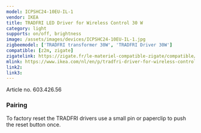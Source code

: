 ```yaml
---
model: ICPSHC24-10EU-IL-1
vendor: IKEA
title: TRADFRI LED Driver for Wireless Control 30 W
category: light
supports: on/off, brightness
image: /assets/images/devices/ICPSHC24-10EU-IL-1.jpg
zigbeemodel: ['TRADFRI transformer 30W', 'TRADFRI Driver 30W']
compatible: [z2m, zigate]
zigatelink: https://zigate.fr/le-materiel-compatible-zigate/compatible/ikeatradfritransformateurlectriqueconnect
mlink: https://www.ikea.com/nl/en/p/tradfri-driver-for-wireless-control-grey-60342656/
link2: 
link3: 
---
```

Article no. 603.426.56

### Pairing
To factory reset the TRADFRI drivers use a small pin or paperclip to push the reset button once.
